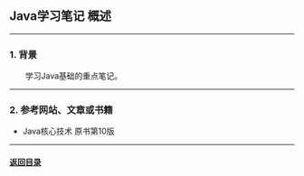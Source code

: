 ## Java学习笔记 概述
---
### 1. 背景

&emsp;&emsp;学习Java基础的重点笔记。

---
### 2. 参考网站、文章或书籍

+ Java核心技术 原书第10版

---

#### [返回目录](./)
